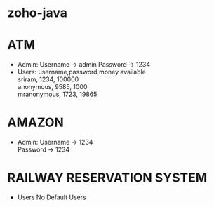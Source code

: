 # zoho-java

# ATM
 - Admin:
     Username -> admin
     Password -> 1234
 - Users:
  username,password,money available<br>
  sriram, 1234, 100000<br>
  anonymous, 9585, 1000<br>
  mranonymous, 1723, 19865


# AMAZON

- Admin:
    Username -> 1234<br>
    Password -> 1234
    
    
# RAILWAY RESERVATION SYSTEM
- Users
  No Default Users
